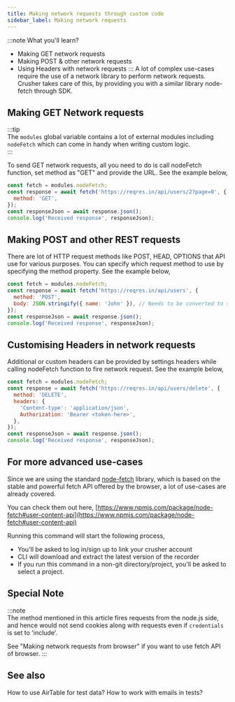```yaml
---
title: Making network requests through custom code
sidebar_label: Making network requests
---
```


:::note What you'll learn?

- Making GET network requests
- Making POST & other network requests
- Using Headers with network requests
  :::
  A lot of complex use-cases require the use of a network library to perform network requests. Crusher takes care of this, by providing you with a similar library node-fetch through SDK.

## Making GET Network requests

:::tip  
The `modules` global variable contains a lot of external modules including `nodeFetch` which can come in handy when writing custom logic.  
:::

To send GET network requests, all you need to do is call nodeFetch function, set method as "GET" and provide the URL. See the example below,

```javascript
const fetch = modules.nodeFetch;
const response = await fetch('https://reqres.in/api/users/2?page=0', {
  method: 'GET',
});
const responseJson = await response.json();
console.log('Received response', responseJson);
```

## Making POST and other REST requests

There are lot of HTTP request methods like POST, HEAD, OPTIONS that API use for various purposes. You can specify which request method to use by specifying the method property. See the example below,

```javascript
const fetch = modules.nodeFetch;
const response = await fetch('https://reqres.in/api/users', {
  method: 'POST',
  body: JSON.stringify({ name: 'John' }), // Needs to be converted to string first
});
const responseJson = await response.json();
console.log('Received response', responseJson);
```

## Customising Headers in network requests

Additional or custom headers can be provided by settings headers while calling nodeFetch function to fire network request. See the example below,

```javascript
const fetch = modules.nodeFetch;
const response = await fetch('https://reqres.in/api/users/delete', {
  method: 'DELETE',
  headers: {
    'Content-type': 'application/json',
    Authorization: 'Bearer <token-here>',
  },
});
const responseJson = await response.json();
console.log('Received response', responseJson);
```

## For more advanced use-cases

Since we are using the standard [node-fetch](https://developer.mozilla.org/en-US/docs/Web/API/Fetch_API) library, which is based on the stable and powerful fetch API offered by the browser, a lot of use-cases are already covered.

You can check them out here, [https://www.npmjs.com/package/node-fetch#user-content-api](https://www.npmjs.com/package/node-fetch#user-content-api)

Running this command will start the following process,

- You&#39;ll be asked to log in/sign up to link your crusher account
- CLI will download and extract the latest version of the recorder
- If you run this command in a non-git directory/project, you&#39;ll be asked to select a project.

## Special Note

:::note  
The method mentioned in this article fires requests from the node.js side, and hence would not send cookies along with requests even if `credentials` is set to 'include'.

See "Making network requests from browser" if you want to use fetch API of browser.
:::

## See also

How to use AirTable for test data?
How to work with emails in tests?
